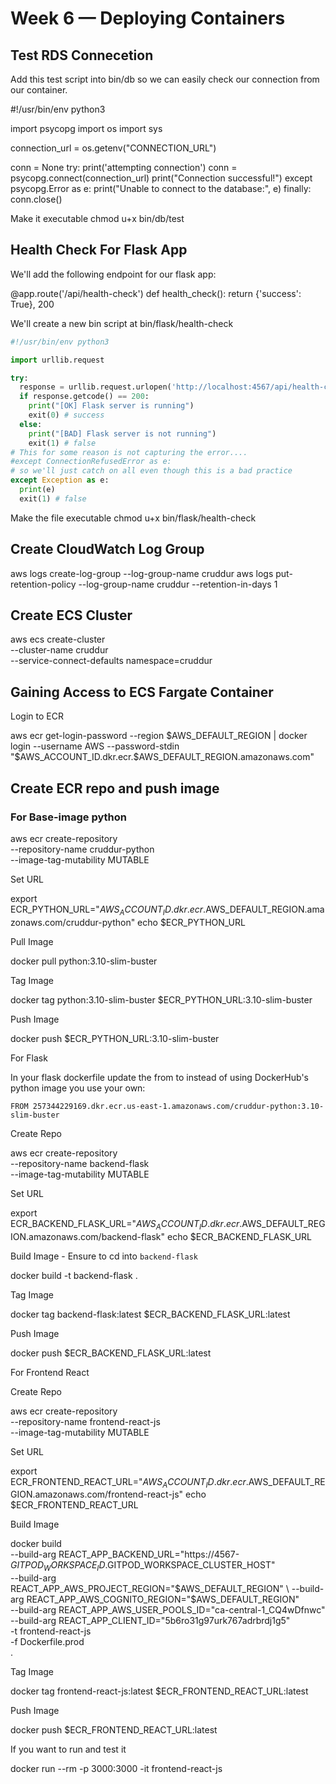 # Week 6 — Deploying Containers

## Test RDS Connecetion
Add this test script into bin/db so we can easily check our connection from our container.


#!/usr/bin/env python3

import psycopg
import os
import sys

connection_url = os.getenv("CONNECTION_URL")

conn = None
try:
  print('attempting connection')
  conn = psycopg.connect(connection_url)
  print("Connection successful!")
except psycopg.Error as e:
  print("Unable to connect to the database:", e)
finally:
  conn.close()

Make it executable chmod u+x bin/db/test

## Health Check For Flask App
We'll add the following endpoint for our flask app:

@app.route('/api/health-check')
def health_check():
  return {'success': True}, 200

We'll create a new bin script at bin/flask/health-check

```py
#!/usr/bin/env python3

import urllib.request

try:
  response = urllib.request.urlopen('http://localhost:4567/api/health-check')
  if response.getcode() == 200:
    print("[OK] Flask server is running")
    exit(0) # success
  else:
    print("[BAD] Flask server is not running")
    exit(1) # false
# This for some reason is not capturing the error....
#except ConnectionRefusedError as e:
# so we'll just catch on all even though this is a bad practice
except Exception as e:
  print(e)
  exit(1) # false
```
Make the file executable chmod u+x bin/flask/health-check

## Create CloudWatch Log Group

aws logs create-log-group --log-group-name cruddur
aws logs put-retention-policy --log-group-name cruddur --retention-in-days 1

## Create ECS Cluster
aws ecs create-cluster \
--cluster-name cruddur \
--service-connect-defaults namespace=cruddur

## Gaining Access to ECS Fargate Container

Login to ECR

aws ecr get-login-password --region $AWS_DEFAULT_REGION | docker login --username AWS --password-stdin "$AWS_ACCOUNT_ID.dkr.ecr.$AWS_DEFAULT_REGION.amazonaws.com"

## Create ECR repo and push image

### For Base-image python

aws ecr create-repository \
  --repository-name cruddur-python \
  --image-tag-mutability MUTABLE

Set URL

export ECR_PYTHON_URL="$AWS_ACCOUNT_ID.dkr.ecr.$AWS_DEFAULT_REGION.amazonaws.com/cruddur-python"
echo $ECR_PYTHON_URL

Pull Image

docker pull python:3.10-slim-buster

Tag Image

docker tag python:3.10-slim-buster $ECR_PYTHON_URL:3.10-slim-buster

Push Image

docker push $ECR_PYTHON_URL:3.10-slim-buster

For Flask

In your flask dockerfile update the from to instead of using DockerHub's python image you use your own:

`FROM 257344229169.dkr.ecr.us-east-1.amazonaws.com/cruddur-python:3.10-slim-buster`

Create Repo

aws ecr create-repository \
  --repository-name backend-flask \
  --image-tag-mutability MUTABLE

Set URL

export ECR_BACKEND_FLASK_URL="$AWS_ACCOUNT_ID.dkr.ecr.$AWS_DEFAULT_REGION.amazonaws.com/backend-flask"
echo $ECR_BACKEND_FLASK_URL

Build Image - Ensure to cd into `backend-flask`

docker build -t backend-flask .

Tag Image

docker tag backend-flask:latest $ECR_BACKEND_FLASK_URL:latest

Push Image

docker push $ECR_BACKEND_FLASK_URL:latest

For Frontend React

Create Repo

aws ecr create-repository \
  --repository-name frontend-react-js \
  --image-tag-mutability MUTABLE

Set URL

export ECR_FRONTEND_REACT_URL="$AWS_ACCOUNT_ID.dkr.ecr.$AWS_DEFAULT_REGION.amazonaws.com/frontend-react-js"
echo $ECR_FRONTEND_REACT_URL

Build Image

docker build \
--build-arg REACT_APP_BACKEND_URL="https://4567-$GITPOD_WORKSPACE_ID.$GITPOD_WORKSPACE_CLUSTER_HOST" \
--build-arg REACT_APP_AWS_PROJECT_REGION="$AWS_DEFAULT_REGION" \
--build-arg REACT_APP_AWS_COGNITO_REGION="$AWS_DEFAULT_REGION" \
--build-arg REACT_APP_AWS_USER_POOLS_ID="ca-central-1_CQ4wDfnwc" \
--build-arg REACT_APP_CLIENT_ID="5b6ro31g97urk767adrbrdj1g5" \
-t frontend-react-js \
-f Dockerfile.prod \
.

Tag Image

docker tag frontend-react-js:latest $ECR_FRONTEND_REACT_URL:latest

Push Image

docker push $ECR_FRONTEND_REACT_URL:latest

If you want to run and test it

docker run --rm -p 3000:3000 -it frontend-react-js 
